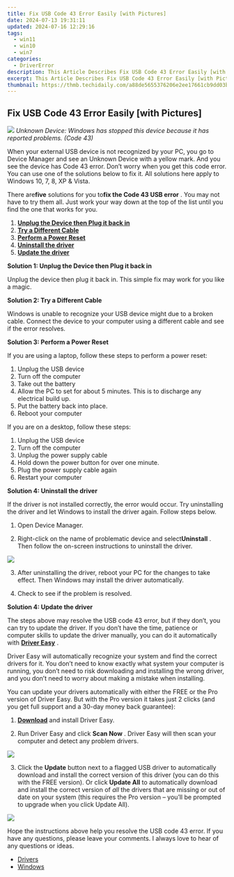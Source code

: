 ```yaml
---
title: Fix USB Code 43 Error Easily [with Pictures]
date: 2024-07-13 19:31:11
updated: 2024-07-16 12:29:16
tags:
  - win11
  - win10
  - win7
categories:
  - DriverError
description: This Article Describes Fix USB Code 43 Error Easily [with Pictures]
excerpt: This Article Describes Fix USB Code 43 Error Easily [with Pictures]
thumbnail: https://thmb.techidaily.com/a88de5655376206e2ee17661cb9dd03b46b68bf81e7fb9a2b0bcd4cf8d7ba0d8.jpg
---
```


## Fix USB Code 43 Error Easily [with Pictures]

![](https://images.drivereasy.com/wp-content/uploads/2017/03/img_58dce3ce5d99b.jpg)
 _Unknown Device: Windows has stopped this device because it has reported problems. (Code 43)_
  
 When your external USB device is not recognized by your PC, you go to Device Manager and see an Unknown Device with a yellow mark. And you see the device has Code 43 error. Don’t worry when you get this code error. You can use one of the solutions below to fix it. All solutions here apply to Windows 10, 7, 8, XP & Vista.

 There are**five** solutions for you to**fix the Code 43 USB error** . You may not have to try them all. Just work your way down at the top of the list until you find the one that works for you.

1. **[Unplug the Device then Plug it back in](https://imp.i357552.net/jzg4rq)**
2. **[Try a Different Cable](https://newchic.sjv.io/jzg4zq)**
3. **[Perform a Power Reset](https://zebaoaffiliateprogram.pxf.io/xkwqe1)**
4. **[Uninstall the driver](https://turtlebeacheu.sjv.io/1r0r59)**
5. **[Update the driver](https://atezr.pxf.io/752omg)**

 **Solution 1: Unplug the Device then Plug it back in**
  
 Unplug the device then plug it back in. This simple fix may work for you like a magic.
  
 **Solution 2: Try a Different Cable**
  
 Windows is unable to recognize your USB device might due to a broken cable. Connect the device to your computer using a different cable and see if the error resolves.
  
**Solution 3: Perform a Power Reset**
  
 If you are using a laptop, follow these steps to perform a power reset:  
  
1) Unplug the USB device
2) Turn off the computer  
3) Take out the battery
4) Allow the PC to set for about 5 minutes. This is to discharge any electrical build up.
5) Put the battery back into place.
6) Reboot your computer  
  
 If you are on a desktop, follow these steps:  
  
 1) Unplug the USB device  
 2) Turn off the computer  
 3) Unplug the power supply cable  
 4) Hold down the power button for over one minute.
 5) Plug the power supply cable again  
 6) Restart your computer  
  
 **Solution 4: Uninstall the driver**
  
 If the driver is not installed correctly, the error would occur. Try uninstalling the driver and let Windows to install the driver again. Follow steps below.  
  
 1) Open Device Manager.  
  
 2) Right-click on the name of problematic device and select**Uninstall** . Then follow the on-screen instructions to uninstall the driver.  

![](https://images.drivereasy.com/wp-content/uploads/2017/03/img_58ddf74c5ea9b.jpg)
  
 3) After uninstalling the driver, reboot your PC for the changes to take effect. Then Windows may install the driver automatically.

 4) Check to see if the problem is resolved.  
  
 **Solution 4: Update the driver**

 The steps above may resolve the USB code 43 error, but if they don’t, you can try to update the driver. If you don’t have the time, patience or computer skills to update the driver manually, you can do it automatically with **[Driver Easy](https://tools.techidaily.com/drivereasy/download/)**  .

 Driver Easy will automatically recognize your system and find the correct drivers for it. You don’t need to know exactly what system your computer is running, you don’t need to risk downloading and installing the wrong driver, and you don’t need to worry about making a mistake when installing.

 You can update your drivers automatically with either the FREE or the Pro version of Driver Easy. But with the Pro version it takes just 2 clicks (and you get full support and a 30-day money back guarantee):

 1) **[Download](https://tools.techidaily.com/drivereasy/download/)**   and install Driver Easy.

 2) Run Driver Easy and click **Scan Now** . Driver Easy will then scan your computer and detect any problem drivers.

![](https://images.drivereasy.com/wp-content/uploads/2018/03/img_5a978e4a5f172.png)

 3) Click the **Update** button next to a flagged USB driver to automatically download and install the correct version of this driver (you can do this with the FREE version). Or click **Update All**  to automatically download and install the correct version of _all_   the drivers that are missing or out of date on your system (this requires the Pro version – you’ll be prompted to upgrade when you click Update All).

![](https://images.drivereasy.com/wp-content/uploads/2018/03/img_5a978e5b26cb6.jpg)

 Hope the instructions above help you resolve the USB code 43 error. If you have any questions, please leave your comments. I always love to hear of any questions or ideas.

* [Drivers](https://tools.techidaily.com/drivereasy/download/)
* [Windows](https://tools.techidaily.com/drivereasy/download/)

<ins class="adsbygoogle"
     style="display:block"
     data-ad-format="autorelaxed"
     data-ad-client="ca-pub-7571918770474297"
     data-ad-slot="1223367746"></ins>



<ins class="adsbygoogle"
     style="display:block"
     data-ad-client="ca-pub-7571918770474297"
     data-ad-slot="8358498916"
     data-ad-format="auto"
     data-full-width-responsive="true"></ins>
